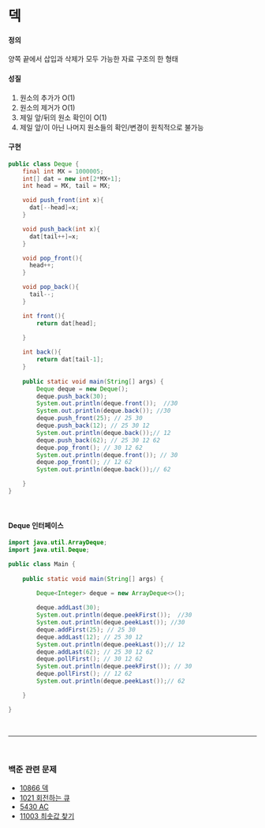 # 덱

#### 정의
양쪽 끝에서 삽입과 삭제가 모두 가능한 자료 구조의 한 형태

#### 성질
1) 원소의 추가가 O(1)
2) 원소의 제거가 O(1)
3) 제일 앞/뒤의 원소 확인이 O(1)
4) 제일 앞/이 아닌 나머지 원소들의 확인/변경이 원칙적으로 불가능

#### 구현

```java
public class Deque {
	final int MX = 1000005;
	int[] dat = new int[2*MX+1];
	int head = MX, tail = MX;

	void push_front(int x){
	  dat[--head]=x;
	}

	void push_back(int x){
	  dat[tail++]=x;
	}

	void pop_front(){
	  head++;
	}

	void pop_back(){
	  tail--;
	}

	int front(){
		return dat[head];
	  
	}

	int back(){
		return dat[tail-1];
	}
	
	public static void main(String[] args) {
		Deque deque = new Deque();
		deque.push_back(30);
		System.out.println(deque.front());  //30
		System.out.println(deque.back()); //30
	    deque.push_front(25); // 25 30
	    deque.push_back(12); // 25 30 12
	    System.out.println(deque.back());// 12
		deque.push_back(62); // 25 30 12 62
		deque.pop_front(); // 30 12 62
		System.out.println(deque.front()); // 30
		deque.pop_front(); // 12 62
		System.out.println(deque.back());// 62

	}
}
```

<br>

#### Deque 인터페이스
```java
import java.util.ArrayDeque;
import java.util.Deque;

public class Main {
	
	public static void main(String[] args) {
		
		Deque<Integer> deque = new ArrayDeque<>();

		deque.addLast(30);
		System.out.println(deque.peekFirst());  //30
		System.out.println(deque.peekLast()); //30
	    deque.addFirst(25); // 25 30
	    deque.addLast(12); // 25 30 12
	    System.out.println(deque.peekLast());// 12
		deque.addLast(62); // 25 30 12 62
		deque.pollFirst(); // 30 12 62
		System.out.println(deque.peekFirst()); // 30
		deque.pollFirst(); // 12 62
		System.out.println(deque.peekLast());// 62

	}

}
```

<br>

----------------------------

<br>

### 백준 관련 문제
* [10866 덱](https://www.acmicpc.net/problem/10866)
* [1021	회전하는 큐](https://www.acmicpc.net/problem/1021)
* [5430	AC](https://www.acmicpc.net/problem/5430)
* [11003 최솟값 찾기](https://www.acmicpc.net/problem/11003)